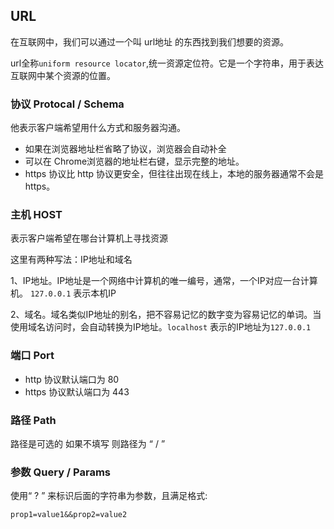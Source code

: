 ## URL

在互联网中，我们可以通过一个叫 url地址 的东西找到我们想要的资源。

url全称`uniform resource locator`,统一资源定位符。它是一个字符串，用于表达互联网中某个资源的位置。



### 协议 Protocal / Schema

他表示客户端希望用什么方式和服务器沟通。

+ 如果在浏览器地址栏省略了协议，浏览器会自动补全
+ 可以在 Chrome浏览器的地址栏右键，显示完整的地址。
+ https 协议比 http 协议更安全，但往往出现在线上，本地的服务器通常不会是 https。



### 主机 HOST

表示客户端希望在哪台计算机上寻找资源

这里有两种写法：IP地址和域名

1、IP地址。IP地址是一个网络中计算机的唯一编号，通常，一个IP对应一台计算机。 `127.0.0.1` 表示本机IP

2、域名。域名类似IP地址的别名，把不容易记忆的数字变为容易记忆的单词。当使用域名访问时，会自动转换为IP地址。`localhost` 表示的IP地址为`127.0.0.1`



### 端口 Port

+ http 协议默认端口为 80
+ https 协议默认端口为 443



### 路径 Path

路径是可选的 如果不填写 则路径为 “ / ”



### 参数 Query / Params

使用“ ? ” 来标识后面的字符串为参数，且满足格式:

```
prop1=value1&&prop2=value2
```

